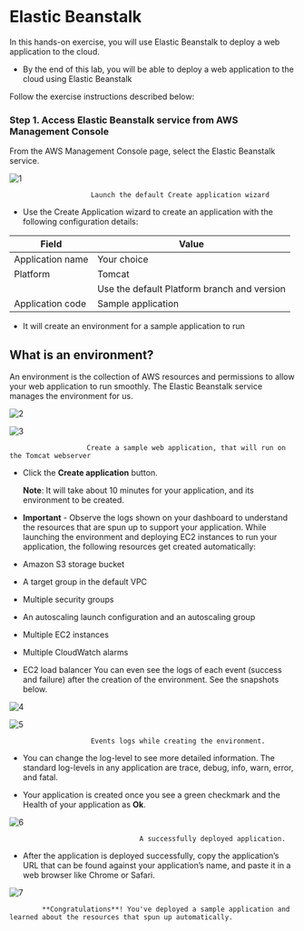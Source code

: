 # Elastic Beanstalk

In this hands-on exercise, you will use Elastic Beanstalk to deploy a web application to the cloud.

* By the end of this lab, you will be able to deploy a web application to the cloud using Elastic Beanstalk

Follow the exercise instructions described below:

### Step 1. Access Elastic Beanstalk service from AWS Management Console

From the AWS Management Console page, select the Elastic Beanstalk service.
            
 ![1](https://user-images.githubusercontent.com/94189602/221556080-22ced200-9ba5-4d7d-9769-0dc1925cab5f.PNG)
                        
                        Launch the default Create application wizard

* Use the Create Application wizard to create an application with the following configuration details:

|  Field	              |    Value                                        |
|  ---------------------- |    ------------------                           |
|  Application name       |    Your choice                                  |
|  Platform	              |    Tomcat                                       |
|                         |    Use the default Platform branch and version  | 
|  Application code       |    Sample application                           |

* It will create an environment for a sample application to run

## What is an environment?

An environment is the collection of AWS resources and permissions to allow your web application to run smoothly. The Elastic Beanstalk service manages the environment for us.

![2](https://user-images.githubusercontent.com/94189602/221560651-980942cc-d4e2-4af3-bce7-4c3a4667bb36.PNG)

![3](https://user-images.githubusercontent.com/94189602/221560660-63a52cba-924f-438a-b0e6-a77165397280.PNG)
                       
                       Create a sample web application, that will run on the Tomcat webserver

* Click the **Create application** button.
         
     **Note**: It will take about 10 minutes for your application, and its environment to be created.

* **Important** - Observe the logs shown on your dashboard to understand the resources that are spun up to support your application. While launching the environment and deploying EC2 instances to run your application, the following resources get created automatically:

* Amazon S3 storage bucket

* A target group in the default VPC

* Multiple security groups

* An autoscaling launch configuration and an autoscaling group

* Multiple EC2 instances

* Multiple CloudWatch alarms

* EC2 load balancer You can even see the logs of each event (success and failure) after the creation of the environment. See the snapshots below.

![4](https://user-images.githubusercontent.com/94189602/221562363-8cbed901-ebcc-46a4-bd73-07495266b5d2.PNG)

![5](https://user-images.githubusercontent.com/94189602/221562367-bc52bf31-f573-4170-a7dd-d756f9aa8ee9.PNG)

                        Events logs while creating the environment.
                        
* You can change the log-level to see more detailed information. The standard log-levels in any application are trace, debug, info, warn, error, and fatal.

* Your application is created once you see a green checkmark and the Health of your application as **Ok**.

![6](https://user-images.githubusercontent.com/94189602/221562916-c1b562cd-1583-436a-b019-923e57769269.PNG)
            
                                    A successfully deployed application.

* After the application is deployed successfully, copy the application’s URL that can be found against your application’s name, and paste it in a web browser like Chrome or Safari.

![7](https://user-images.githubusercontent.com/94189602/221562952-6dac7dc5-c75f-439c-ad22-a0d9121ea7be.PNG)

            **Congratulations**! You've deployed a sample application and learned about the resources that spun up automatically.
